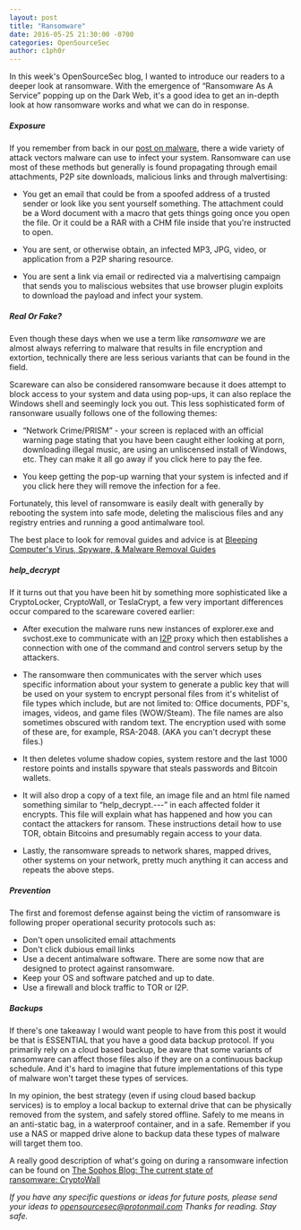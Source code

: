 ```yaml
---
layout: post
title: "Ransomware"
date: 2016-05-25 21:30:00 -0700
categories: OpenSourceSec
author: c1ph0r
---
```

In this week's OpenSourceSec blog, I wanted to introduce our readers to a deeper look at ransomware. With the emergence of “Ransomware As A Service” popping up on the Dark Web, it's a good idea to get an in-depth look at how ransomware works and what we can do in response.

##### Exposure

If you remember from back in our [post on malware](http://www.shadowlinkit.com/malware/), there a wide variety of attack vectors malware can use to infect your system. Ransomware can use most of these methods but generally is found propagating through email attachments, P2P site downloads, malicious links and through malvertising:

* You get an email that could be from a spoofed address of a trusted sender or look like you sent yourself something. The attachment could be a Word document with a macro that gets things going once you open the file. Or it could be a RAR with a CHM file inside that you're instructed to open. 

* You are sent, or otherwise obtain, an infected MP3, JPG, video, or application from a P2P sharing resource.

* You are sent a link via email or redirected via a malvertising campaign that sends you to maliscious websites that use browser plugin exploits to download the payload and infect your system.

##### Real Or Fake?

Even though these days when we use a term like *ransomware* we are almost always referring to malware that results in file encryption and extortion, technically there are less serious variants that can be found in the field. 

Scareware can also be considered ransomware because it does attempt to block access to your system and data using pop-ups, it can also replace the Windows shell and seemingly lock you out. This less sophisticated form of ransonware usually follows one of the following themes:

* “Network Crime/PRISM” - your screen is replaced with an official warning page stating that you have been caught either looking at porn, downloading illegal music, are using an unliscensed install of Windows, etc. They can make it all go away if you click here to pay the fee.

* You keep getting the pop-up warning that your system is infected and if you click here they will remove the infection for a fee.

Fortunately, this level of ransomware is easily dealt with generally by rebooting the system into safe mode, deleting the maliscious files and any registry entries and running a good antimalware tool. 

The best place to look for removal guides and advice is at [Bleeping Computer's Virus, Spyware, & Malware Removal Guides](http://www.bleepingcomputer.com/virus-removal/)

##### help_decrypt

If it turns out that you have been hit by something more sophisticated like a CryptoLocker, CryptoWall, or TeslaCrypt, a few very important differences occur compared to the scareware covered earlier:

* After execution the malware runs new instances of explorer.exe and svchost.exe to communicate with an [I2P](https://en.wikipedia.org/wiki/I2P) proxy which then establishes a connection with one of the command and control servers setup by the attackers.

* The ransomware then communicates with the server which uses specific information about your system to generate a public key that will be used on your system to encrypt personal files from it's whitelist of file types which include, but are not limited to: Office documents, PDF's, images, videos, and game files (WOW/Steam). The file names are also sometimes obscured with random text. The encryption used with some of these are, for example, RSA-2048. (AKA you can't decrypt these files.) 

* It then deletes volume shadow copies, system restore and the last 1000 restore points and installs spyware that steals passwords and Bitcoin wallets.

* It will also drop a copy of a text file, an image file and an html file named something similar to “help_decrypt.---” in each affected folder it encrypts. This file will explain what has happened and how you can contact the attackers for ransom. These instructions detail how to use TOR, obtain Bitcoins and presumably regain access to your data. 

* Lastly, the ransomware spreads to network shares, mapped drives, other systems on your network, pretty much anything it can access and repeats the above steps.

##### Prevention

The first and foremost defense against being the victim of ransomware is following proper operational security protocols such as:

* Don't open unsolicited email attachments
* Don't click dubious email links
* Use a decent antimalware software. There are some now that are designed to protect against ransomware.
* Keep your OS and software patched and up to date.
* Use a firewall and block traffic to TOR or I2P.

##### Backups

If there's one takeaway I would want people to have from this post it would be that is ESSENTIAL that you have a good data backup protocol. If you primarily rely on a cloud based backup, be aware that some variants of ransomware can affect those files also if they are on a continuous backup schedule. And it's hard to imagine that future implementations of this type of malware won't target these types of services. 

In my opinion, the best strategy (even if using cloud based backup services) is to employ a local backup to external drive that can be physically removed from the system, and safely stored offline. Safely to me means in an anti-static bag, in a waterproof container, and in a safe. Remember if you use a NAS or mapped drive alone to backup data these types of malware will target them too. 

A really good description of what's going on during a ransomware infection can be found on [The Sophos Blog: The current state of ransomware: CryptoWall]( https://blogs.sophos.com/2015/12/17/the-current-state-of-ransomware-cryptowall/)


*If you have any specific questions or ideas for future posts, please send your ideas to opensourcesec@protonmail.com*
*Thanks for reading. Stay safe.*
